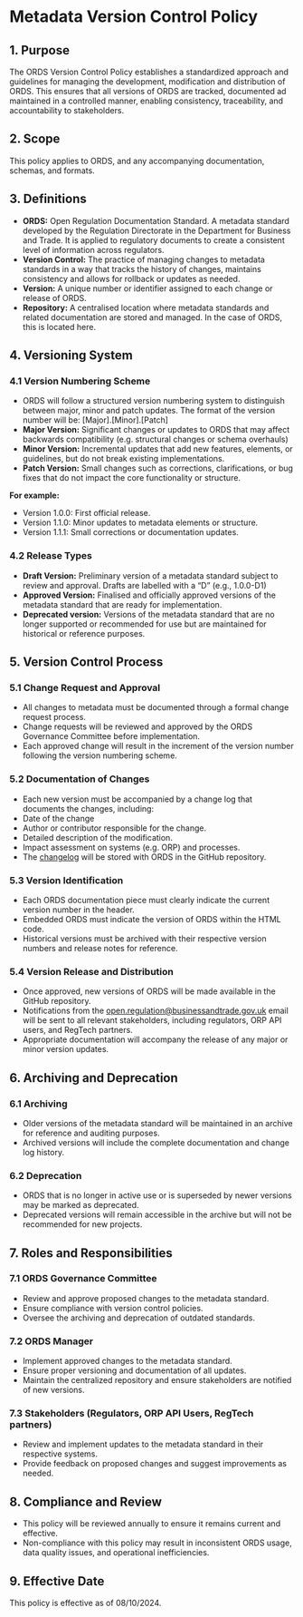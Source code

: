 # Metadata Version Control Policy
## 1. Purpose 
The ORDS Version Control Policy establishes a standardized approach and guidelines for managing the development, modification and distribution of ORDS. This ensures that all versions of ORDS are tracked, documented ad maintained in a controlled manner, enabling consistency, traceability, and accountability to stakeholders.

## 2. Scope 
This policy applies to ORDS, and any accompanying documentation, schemas, and formats.

## 3. Definitions

-	**ORDS:** Open Regulation Documentation Standard. A metadata standard developed by the Regulation Directorate in the Department for Business and Trade. It is applied to regulatory documents to create a consistent level of information across regulators.
-	**Version Control:** The practice of managing changes to metadata standards in a way that tracks the history of changes, maintains consistency and allows for rollback or updates as needed.
-	**Version:** A unique number or identifier assigned to each change or release of ORDS.
-	**Repository:** A centralised location where metadata standards and related documentation are stored and managed. In the case of ORDS, this is located here.
## 4. Versioning System
### 4.1 Version Numbering Scheme
-	ORDS will follow a structured version numbering system to distinguish between major, minor and patch updates. The format of the version number will be: [Major].[Minor].[Patch]
-	**Major Version:** Significant changes or updates to ORDS that may affect backwards compatibility (e.g. structural changes or schema overhauls)
-	**Minor Version:** Incremental updates that add new features, elements, or guidelines, but do not break existing implementations.
-	**Patch Version:** Small changes such as corrections, clarifications, or bug fixes that do not impact the core functionality or structure.
    
**For example:**  
-	Version 1.0.0: First official release.
-	Version 1.1.0: Minor updates to metadata elements or structure.
-	Version 1.1.1: Small corrections or documentation updates.
### 4.2 Release Types
-	**Draft Version:** Preliminary version of a metadata standard subject to review and approval. Drafts are labelled with a “D” (e.g., 1.0.0-D1)
-	**Approved Version:** Finalised and officially approved versions of the metadata standard that are ready for implementation.
-	**Deprecated version:** Versions of the metadata standard that are no longer supported or recommended for use but are maintained for historical or reference purposes.
## 5. Version Control Process
### 5.1 Change Request and Approval
-	All changes to metadata must be documented through a formal change request process.
-	Change requests will be reviewed and approved by the ORDS Governance Committee before implementation.
-	Each approved change will result in the increment of the version number following the version numbering scheme.
### 5.2 Documentation of Changes
-	Each new version must be accompanied by a change log that documents the changes, including:
  -	Date of the change
  -	Author or contributor responsible for the change.
  -	Detailed description of the modification.
  -	Impact assessment on systems (e.g. ORP) and processes.
-	The [changelog](https://github.com/uktrade/ords/blob/main/CHANGELOG.md) will be stored with ORDS in the GitHub repository.
### 5.3 Version Identification
-	Each ORDS documentation piece must clearly indicate the current version number in the header.
-	Embedded ORDS must indicate the version of ORDS within the HTML code.
-	Historical versions must be archived with their respective version numbers and release notes for reference.
### 5.4 Version Release and Distribution
-	Once approved, new versions of ORDS will be made available in the GitHub repository.
-	Notifications from the [open.regulation@businessandtrade.gov.uk](mailto:open.regulation@businessandtrade.gov.uk) email will be sent to all relevant stakeholders, including regulators, ORP API users, and RegTech partners.
-	Appropriate documentation will accompany the release of any major or minor version updates.
## 6. Archiving and Deprecation
### 6.1 Archiving
-	Older versions of the metadata standard will be maintained in an archive for reference and auditing purposes.
-	Archived versions will include the complete documentation and change log history.
### 6.2 Deprecation
-	ORDS that is no longer in active use or is superseded by newer versions may be marked as deprecated.
-	Deprecated versions will remain accessible in the archive but will not be recommended for new projects.
## 7. Roles and Responsibilities
### 7.1 ORDS Governance Committee
-	Review and approve proposed changes to the metadata standard.
-	Ensure compliance with version control policies.
-	Oversee the archiving and deprecation of outdated standards.
### 7.2 ORDS Manager
-	Implement approved changes to the metadata standard.
-	Ensure proper versioning and documentation of all updates.
-	Maintain the centralized repository and ensure stakeholders are notified of new versions.
### 7.3 Stakeholders (Regulators, ORP API Users, RegTech partners)
-	Review and implement updates to the metadata standard in their respective systems.
-	Provide feedback on proposed changes and suggest improvements as needed.
## 8. Compliance and Review
-	This policy will be reviewed annually to ensure it remains current and effective.
-	Non-compliance with this policy may result in inconsistent ORDS usage, data quality issues, and operational inefficiencies.
## 9. Effective Date
This policy is effective as of 08/10/2024.

